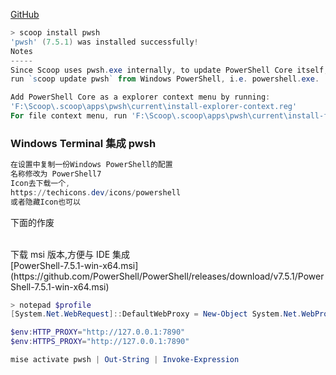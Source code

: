 [GitHub](https://github.com/PowerShell/PowerShell)

```powershell
> scoop install pwsh
'pwsh' (7.5.1) was installed successfully!
Notes
-----
Since Scoop uses pwsh.exe internally, to update PowerShell Core itself,
run `scoop update pwsh` from Windows PowerShell, i.e. powershell.exe.

Add PowerShell Core as a explorer context menu by running:
'F:\Scoop\.scoop\apps\pwsh\current\install-explorer-context.reg'
For file context menu, run 'F:\Scoop\.scoop\apps\pwsh\current\install-file-context.reg'
```


### Windows Terminal 集成 pwsh
```powershell
在设置中复制一份Windows PowerShell的配置
名称修改为 PowerShell7
Icon去下载一个,
https://techicons.dev/icons/powershell
或者隐藏Icon也可以

```


下面的作废
<br>

<br>
下载 msi 版本,方便与 IDE 集成
<br>
[PowerShell-7.5.1-win-x64.msi](https://github.com/PowerShell/PowerShell/releases/download/v7.5.1/PowerShell-7.5.1-win-x64.msi)
<br>

```powershell
> notepad $profile
[System.Net.WebRequest]::DefaultWebProxy = New-Object System.Net.WebProxy("http://127.0.0.1:7890")

$env:HTTP_PROXY="http://127.0.0.1:7890"
$env:HTTPS_PROXY="http://127.0.0.1:7890"

mise activate pwsh | Out-String | Invoke-Expression

```

<br>
